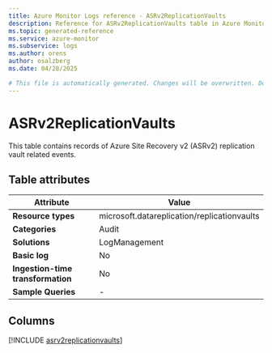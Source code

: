 ```yaml
---
title: Azure Monitor Logs reference - ASRv2ReplicationVaults
description: Reference for ASRv2ReplicationVaults table in Azure Monitor Logs.
ms.topic: generated-reference
ms.service: azure-monitor
ms.subservice: logs
ms.author: orens
author: osalzberg
ms.date: 04/28/2025

# This file is automatically generated. Changes will be overwritten. Do not change this file directly.
---
```


# ASRv2ReplicationVaults

This table contains records of Azure Site Recovery v2 (ASRv2) replication vault related events.


## Table attributes

|Attribute|Value|
|---|---|
|**Resource types**|microsoft.datareplication/replicationvaults|
|**Categories**|Audit|
|**Solutions**| LogManagement|
|**Basic log**|No|
|**Ingestion-time transformation**|No|
|**Sample Queries**|-|



## Columns
  
[!INCLUDE [asrv2replicationvaults](~/reusable-content/ce-skilling/azure/includes/azure-monitor/reference/tables/asrv2replicationvaults-include.md)]
